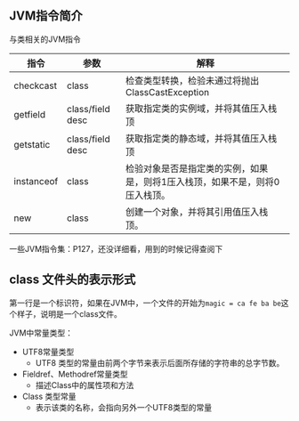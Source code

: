 JVM指令简介
------------
与类相关的JVM指令

指令  |参数  |解释
---   |---   |---
checkcast  | class  |检查类型转换，检验未通过将抛出 ClassCastException
getfield  |class/field desc |获取指定类的实例域，并将其值压入栈顶
getstatic |class/field desc |获取指定类的静态域，并将其值压入栈顶
instanceof|class            |检验对象是否是指定类的实例，如果是，则将1压入栈顶，如果不是，则将0压入栈顶。
new       |class            |创建一个对象，并将其引用值压入栈顶。

一些JVM指令集：P127，还没详细看，用到的时候记得查阅下

class 文件头的表示形式
-----------------
第一行是一个标识符，如果在JVM中，一个文件的开始为`magic = ca fe ba be`这个样子，说明是一个class文件。

JVM中常量类型：

* UTF8常量类型
	* UTF8 类型的常量由前两个字节来表示后面所存储的字符串的总字节数。
* Fieldref、Methodref常量类型
	* 描述Class中的属性项和方法
* Class 类型常量
	* 表示该类的名称，会指向另外一个UTF8类型的常量

